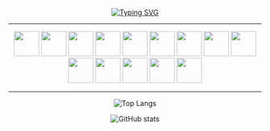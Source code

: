 <div align="center">

[![Typing SVG](https://readme-typing-svg.herokuapp.com?font=DM+Sans&weight=300&size=30&pause=1000&color=F7F7F7&center=true&vCenter=true&random=false&height=40&lines=Hello+World!;I'm+a+Full-stack+Developer)](https://git.io/typing-svg)

 <hr />
 
<img src="https://cdn.jsdelivr.net/gh/devicons/devicon@latest/icons/html5/html5-original.svg" height="50px" width="50px" />
<img src="https://cdn.jsdelivr.net/gh/devicons/devicon@latest/icons/css3/css3-original.svg" height="50px" width="50px" />
<img src="https://cdn.jsdelivr.net/gh/devicons/devicon@latest/icons/sass/sass-original.svg" height="50px" width="50px" />
<img src="https://cdn.jsdelivr.net/gh/devicons/devicon@latest/icons/materialui/materialui-original.svg" height="50px" width="50px" />
<img src="https://cdn.jsdelivr.net/gh/devicons/devicon@latest/icons/javascript/javascript-original.svg" height="50px" width="50px" />
<img src="https://cdn.jsdelivr.net/gh/devicons/devicon@latest/icons/typescript/typescript-original.svg" height="50px" width="50px" />
<img src="https://cdn.jsdelivr.net/gh/devicons/devicon@latest/icons/react/react-original.svg" height="50px" width="50px" />
<img src="https://cdn.jsdelivr.net/gh/devicons/devicon@latest/icons/redux/redux-original.svg" height="50px" width="50px" />
<img src="https://cdn.jsdelivr.net/gh/devicons/devicon@latest/icons/nodejs/nodejs-original.svg" height="50px" width="50px" />
<img src="https://cdn.jsdelivr.net/gh/devicons/devicon@latest/icons/express/express-original.svg" height="50px" width="50px" />
<img src="https://cdn.jsdelivr.net/gh/devicons/devicon@latest/icons/nestjs/nestjs-original.svg" height="50px" width="50px" />
<img src="https://cdn.jsdelivr.net/gh/devicons/devicon@latest/icons/postgresql/postgresql-original.svg" height="50px" width="50px" />
<img src="https://cdn.jsdelivr.net/gh/devicons/devicon@latest/icons/webpack/webpack-original.svg" height="50px" width="50px" />
<img src="https://cdn.jsdelivr.net/gh/devicons/devicon@latest/icons/git/git-original.svg" height="50px" width="50px" />

<hr />

![Top Langs](https://github-readme-stats.vercel.app/api/top-langs/?username=Sadlineee&theme=dark&card_width=800px&hide_border=true)

![GitHub stats](https://github-readme-stats.vercel.app/api?username=Sadlineee&show_icons=true&theme=dark&card_width=800px&hide_border=true)

</div>
